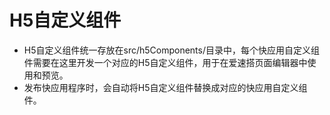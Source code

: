 # H5自定义组件
- H5自定义组件统一存放在src/h5Components/目录中，每个快应用自定义组件需要在这里开发一个对应的H5自定义组件，用于在爱速搭页面编辑器中使用和预览。
- 发布快应用程序时，会自动将H5自定义组件替换成对应的快应用自定义组件。